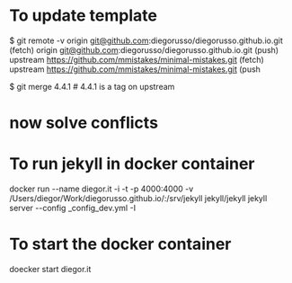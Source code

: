 # To update template

$ git remote -v
origin  git@github.com:diegorusso/diegorusso.github.io.git (fetch)
origin  git@github.com:diegorusso/diegorusso.github.io.git (push)
upstream    https://github.com/mmistakes/minimal-mistakes.git (fetch)
upstream    https://github.com/mmistakes/minimal-mistakes.git (push

$ git merge 4.4.1 # 4.4.1 is a tag on upstream
# now solve conflicts


# To run jekyll in docker container
docker run --name diegor.it -i -t -p 4000:4000 -v /Users/diegor/Work/diegorusso.github.io/:/srv/jekyll jekyll/jekyll jekyll server --config _config_dev.yml -I

# To start the docker container
doecker start diegor.it
